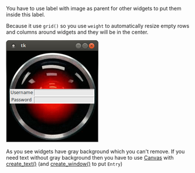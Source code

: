 
You have to use label with image as parent for other widgets to put them inside this label.

Because it use `grid()` so you use `weight` to automatically resize empty rows and columns around widgets and they will be in the center.

![#1](images/tkinter-center-on-image.png?raw=true)   

As you see widgets have gray background which you can't remove. If you need text without gray background then you have to use [Canvas](http://effbot.org/tkinterbook/canvas.htm) with [create_text()](http://effbot.org/tkinterbook/canvas.htm#Tkinter.Canvas.create_text-method) (and [create_window()](http://effbot.org/tkinterbook/canvas.htm#Tkinter.Canvas.create_window-method) to put `Entry`)
